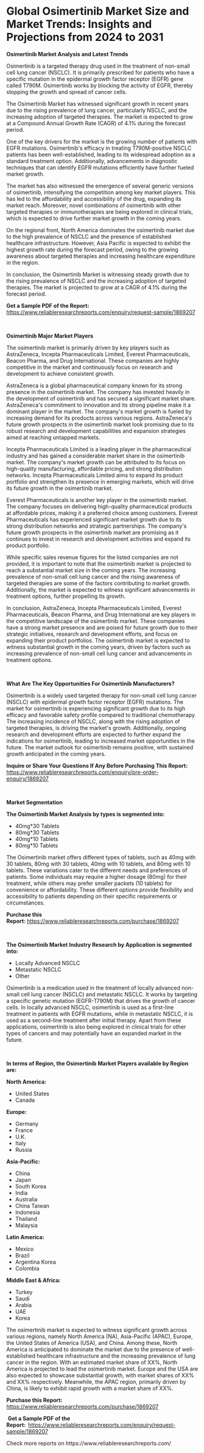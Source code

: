 <p><h1>Global Osimertinib Market Size and Market Trends: Insights and Projections from 2024 to 2031</h1></p><p><strong>Osimertinib Market Analysis and Latest Trends</strong></p>
<p><p>Osimertinib is a targeted therapy drug used in the treatment of non-small cell lung cancer (NSCLC). It is primarily prescribed for patients who have a specific mutation in the epidermal growth factor receptor (EGFR) gene called T790M. Osimertinib works by blocking the activity of EGFR, thereby stopping the growth and spread of cancer cells.</p><p>The Osimertinib Market has witnessed significant growth in recent years due to the rising prevalence of lung cancer, particularly NSCLC, and the increasing adoption of targeted therapies. The market is expected to grow at a Compound Annual Growth Rate (CAGR) of 4.1% during the forecast period.</p><p>One of the key drivers for the market is the growing number of patients with EGFR mutations. Osimertinib's efficacy in treating T790M-positive NSCLC patients has been well-established, leading to its widespread adoption as a standard treatment option. Additionally, advancements in diagnostic techniques that can identify EGFR mutations efficiently have further fueled market growth.</p><p>The market has also witnessed the emergence of several generic versions of osimertinib, intensifying the competition among key market players. This has led to the affordability and accessibility of the drug, expanding its market reach. Moreover, novel combinations of osimertinib with other targeted therapies or immunotherapies are being explored in clinical trials, which is expected to drive further market growth in the coming years.</p><p>On the regional front, North America dominates the osimertinib market due to the high prevalence of NSCLC and the presence of established healthcare infrastructure. However, Asia Pacific is expected to exhibit the highest growth rate during the forecast period, owing to the growing awareness about targeted therapies and increasing healthcare expenditure in the region.</p><p>In conclusion, the Osimertinib Market is witnessing steady growth due to the rising prevalence of NSCLC and the increasing adoption of targeted therapies. The market is projected to grow at a CAGR of 4.1% during the forecast period.</p></p>
<p><strong>Get a Sample PDF of the Report:&nbsp;</strong> <a href="https://www.reliableresearchreports.com/enquiry/request-sample/1869207">https://www.reliableresearchreports.com/enquiry/request-sample/1869207</a></p>
<p>&nbsp;</p>
<p><strong>Osimertinib Major Market Players</strong></p>
<p><p>The osimertinib market is primarily driven by key players such as AstraZeneca, Incepta Pharmaceuticals Limited, Everest Pharmaceuticals, Beacon Pharma, and Drug International. These companies are highly competitive in the market and continuously focus on research and development to achieve consistent growth.</p><p>AstraZeneca is a global pharmaceutical company known for its strong presence in the osimertinib market. The company has invested heavily in the development of osimertinib and has secured a significant market share. AstraZeneca's commitment to innovation and its strong pipeline make it a dominant player in the market. The company's market growth is fueled by increasing demand for its products across various regions. AstraZeneca's future growth prospects in the osimertinib market look promising due to its robust research and development capabilities and expansion strategies aimed at reaching untapped markets.</p><p>Incepta Pharmaceuticals Limited is a leading player in the pharmaceutical industry and has gained a considerable market share in the osimertinib market. The company's market growth can be attributed to its focus on high-quality manufacturing, affordable pricing, and strong distribution networks. Incepta Pharmaceuticals Limited aims to expand its product portfolio and strengthen its presence in emerging markets, which will drive its future growth in the osimertinib market.</p><p>Everest Pharmaceuticals is another key player in the osimertinib market. The company focuses on delivering high-quality pharmaceutical products at affordable prices, making it a preferred choice among customers. Everest Pharmaceuticals has experienced significant market growth due to its strong distribution networks and strategic partnerships. The company's future growth prospects in the osimertinib market are promising as it continues to invest in research and development activities and expand its product portfolio.</p><p>While specific sales revenue figures for the listed companies are not provided, it is important to note that the osimertinib market is projected to reach a substantial market size in the coming years. The increasing prevalence of non-small cell lung cancer and the rising awareness of targeted therapies are some of the factors contributing to market growth. Additionally, the market is expected to witness significant advancements in treatment options, further propelling its growth.</p><p>In conclusion, AstraZeneca, Incepta Pharmaceuticals Limited, Everest Pharmaceuticals, Beacon Pharma, and Drug International are key players in the competitive landscape of the osimertinib market. These companies have a strong market presence and are poised for future growth due to their strategic initiatives, research and development efforts, and focus on expanding their product portfolios. The osimertinib market is expected to witness substantial growth in the coming years, driven by factors such as increasing prevalence of non-small cell lung cancer and advancements in treatment options.</p></p>
<p>&nbsp;</p>
<p><strong>What Are The Key Opportunities For Osimertinib Manufacturers?</strong></p>
<p><p>Osimertinib is a widely used targeted therapy for non-small cell lung cancer (NSCLC) with epidermal growth factor receptor (EGFR) mutations. The market for osimertinib is experiencing significant growth due to its high efficacy and favorable safety profile compared to traditional chemotherapy. The increasing incidence of NSCLC, along with the rising adoption of targeted therapies, is driving the market's growth. Additionally, ongoing research and development efforts are expected to further expand the indications for osimertinib, leading to increased market opportunities in the future. The market outlook for osimertinib remains positive, with sustained growth anticipated in the coming years.</p></p>
<p><strong>Inquire or Share Your Questions If Any Before Purchasing This Report:</strong> <a href="https://www.reliableresearchreports.com/enquiry/pre-order-enquiry/1869207">https://www.reliableresearchreports.com/enquiry/pre-order-enquiry/1869207</a></p>
<p>&nbsp;</p>
<p><strong>Market Segmentation</strong></p>
<p><strong>The Osimertinib Market Analysis by types is segmented into:</strong></p>
<p><ul><li>40mg*30 Tablets</li><li>80mg*30 Tablets</li><li>40mg*10 Tablets</li><li>80mg*10 Tablets</li></ul></p>
<p><p>The Osimertinib market offers different types of tablets, such as 40mg with 30 tablets, 80mg with 30 tablets, 40mg with 10 tablets, and 80mg with 10 tablets. These variations cater to the different needs and preferences of patients. Some individuals may require a higher dosage (80mg) for their treatment, while others may prefer smaller packets (10 tablets) for convenience or affordability. These different options provide flexibility and accessibility to patients depending on their specific requirements or circumstances.</p></p>
<p><strong>Purchase this Report:&nbsp;</strong><a href="https://www.reliableresearchreports.com/purchase/1869207">https://www.reliableresearchreports.com/purchase/1869207</a></p>
<p>&nbsp;</p>
<p><strong>The Osimertinib Market Industry Research by Application is segmented into:</strong></p>
<p><ul><li>Locally Advanced NSCLC</li><li>Metastatic NSCLC</li><li>Other</li></ul></p>
<p><p>Osimertinib is a medication used in the treatment of locally advanced non-small cell lung cancer (NSCLC) and metastatic NSCLC. It works by targeting a specific genetic mutation (EGFR-T790M) that drives the growth of cancer cells. In locally advanced NSCLC, osimertinib is used as a first-line treatment in patients with EGFR mutations, while in metastatic NSCLC, it is used as a second-line treatment after initial therapy. Apart from these applications, osimertinib is also being explored in clinical trials for other types of cancers and may potentially have an expanded market in the future.</p></p>
<p>&nbsp;</p>
<p><strong>In terms of Region, the Osimertinib Market Players available by Region are:</strong></p>
<p>
    <p> <strong> North America: </strong>
        <ul>
            <li>United States</li>
            <li>Canada</li>
        </ul>
        </p> 
    <p> <strong> Europe: </strong>
        <ul>
            <li>Germany</li>
            <li>France</li>
            <li>U.K.</li>
            <li>Italy</li>
            <li>Russia</li>
        </ul>
        </p> 
    <p> <strong> Asia-Pacific: </strong>
        <ul>
            <li>China</li>
            <li>Japan</li>
            <li>South Korea</li>
            <li>India</li>
            <li>Australia</li>
            <li>China Taiwan</li>
            <li>Indonesia</li>
            <li>Thailand</li>
            <li>Malaysia</li>
        </ul>
        </p> 
    <p> <strong> Latin America: </strong>
        <ul>
            <li>Mexico</li>
            <li>Brazil</li>
            <li>Argentina Korea</li>
            <li>Colombia</li>
        </ul>
        </p> 
    <p> <strong> Middle East & Africa: </strong>
        <ul>
            <li>Turkey</li>
            <li>Saudi</li>
            <li>Arabia</li>
            <li>UAE</li>
            <li>Korea</li>
        </ul>
    </p>
    </p>
<p><p>The osimertinib market is expected to witness significant growth across various regions, namely North America (NA), Asia-Pacific (APAC), Europe, the United States of America (USA), and China. Among these, North America is anticipated to dominate the market due to the presence of well-established healthcare infrastructure and the increasing prevalence of lung cancer in the region. With an estimated market share of XX%, North America is projected to lead the osimertinib market. Europe and the USA are also expected to showcase substantial growth, with market shares of XX% and XX% respectively. Meanwhile, the APAC region, primarily driven by China, is likely to exhibit rapid growth with a market share of XX%.</p></p>
<p><strong>Purchase this Report: </strong><a href="https://www.reliableresearchreports.com/purchase/1869207">https://www.reliableresearchreports.com/purchase/1869207</a></p>
<p>&nbsp;<strong>Get a Sample PDF of the Report:&nbsp;&nbsp;</strong><a href="https://www.reliableresearchreports.com/enquiry/request-sample/1869207">https://www.reliableresearchreports.com/enquiry/request-sample/1869207</a></p>
<p><strong></strong></p>
<p>Check more reports on https://www.reliableresearchreports.com/</p>